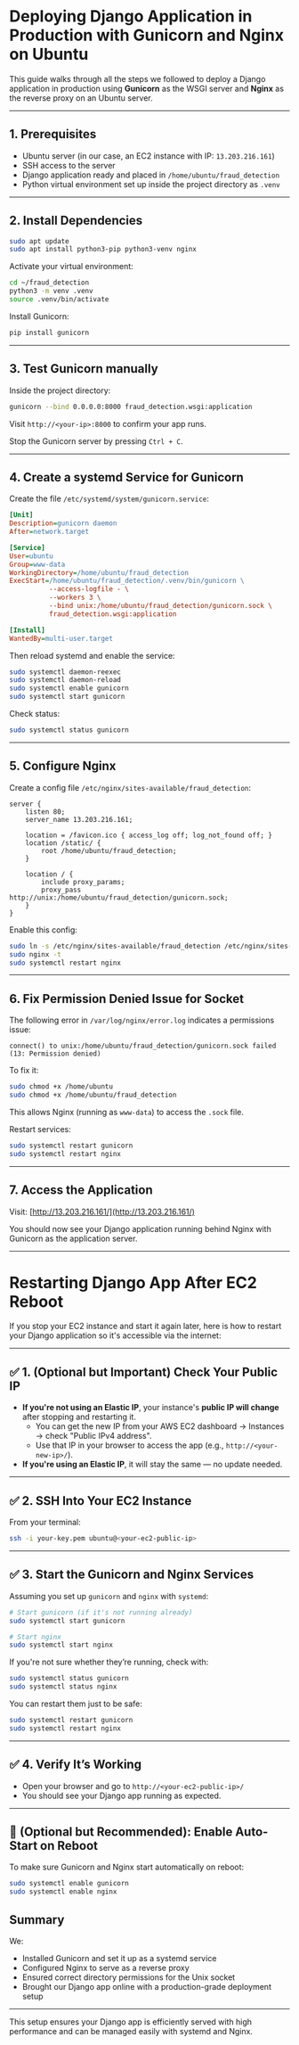 # Deploying Django Application in Production with Gunicorn and Nginx on Ubuntu

This guide walks through all the steps we followed to deploy a Django application in production using **Gunicorn** as the WSGI server and **Nginx** as the reverse proxy on an Ubuntu server.

---

## 1. Prerequisites

- Ubuntu server (in our case, an EC2 instance with IP: `13.203.216.161`)
- SSH access to the server
- Django application ready and placed in `/home/ubuntu/fraud_detection`
- Python virtual environment set up inside the project directory as `.venv`

---

## 2. Install Dependencies

```bash
sudo apt update
sudo apt install python3-pip python3-venv nginx
```

Activate your virtual environment:
```bash
cd ~/fraud_detection
python3 -m venv .venv
source .venv/bin/activate
```

Install Gunicorn:
```bash
pip install gunicorn
```

---

## 3. Test Gunicorn manually

Inside the project directory:
```bash
gunicorn --bind 0.0.0.0:8000 fraud_detection.wsgi:application
```
Visit `http://<your-ip>:8000` to confirm your app runs.

Stop the Gunicorn server by pressing `Ctrl + C`.

---

## 4. Create a systemd Service for Gunicorn

Create the file `/etc/systemd/system/gunicorn.service`:

```ini
[Unit]
Description=gunicorn daemon
After=network.target

[Service]
User=ubuntu
Group=www-data
WorkingDirectory=/home/ubuntu/fraud_detection
ExecStart=/home/ubuntu/fraud_detection/.venv/bin/gunicorn \
          --access-logfile - \
          --workers 3 \
          --bind unix:/home/ubuntu/fraud_detection/gunicorn.sock \
          fraud_detection.wsgi:application

[Install]
WantedBy=multi-user.target
```

Then reload systemd and enable the service:

```bash
sudo systemctl daemon-reexec
sudo systemctl daemon-reload
sudo systemctl enable gunicorn
sudo systemctl start gunicorn
```

Check status:
```bash
sudo systemctl status gunicorn
```

---

## 5. Configure Nginx

Create a config file `/etc/nginx/sites-available/fraud_detection`:

```nginx
server {
    listen 80;
    server_name 13.203.216.161;

    location = /favicon.ico { access_log off; log_not_found off; }
    location /static/ {
        root /home/ubuntu/fraud_detection;
    }

    location / {
        include proxy_params;
        proxy_pass http://unix:/home/ubuntu/fraud_detection/gunicorn.sock;
    }
}
```

Enable this config:
```bash
sudo ln -s /etc/nginx/sites-available/fraud_detection /etc/nginx/sites-enabled/
sudo nginx -t
sudo systemctl restart nginx
```

---

## 6. Fix Permission Denied Issue for Socket

The following error in `/var/log/nginx/error.log` indicates a permissions issue:

```
connect() to unix:/home/ubuntu/fraud_detection/gunicorn.sock failed (13: Permission denied)
```

To fix it:
```bash
sudo chmod +x /home/ubuntu
sudo chmod +x /home/ubuntu/fraud_detection
```

This allows Nginx (running as `www-data`) to access the `.sock` file.

Restart services:
```bash
sudo systemctl restart gunicorn
sudo systemctl restart nginx
```

---

## 7. Access the Application

Visit: [http://13.203.216.161/](http://13.203.216.161/)

You should now see your Django application running behind Nginx with Gunicorn as the application server.

---

# Restarting Django App After EC2 Reboot

If you stop your EC2 instance and start it again later, here is how to restart your Django application so it's accessible via the internet:

---

## ✅ 1. (Optional but Important) **Check Your Public IP**

- **If you're not using an Elastic IP**, your instance's **public IP will change** after stopping and restarting it.
  - You can get the new IP from your AWS EC2 dashboard → Instances → check "Public IPv4 address".
  - Use that IP in your browser to access the app (e.g., `http://<your-new-ip>/`).
- **If you're using an Elastic IP**, it will stay the same — no update needed.

---

## ✅ 2. **SSH Into Your EC2 Instance**

From your terminal:

```bash
ssh -i your-key.pem ubuntu@<your-ec2-public-ip>
```

---

## ✅ 3. **Start the Gunicorn and Nginx Services**

Assuming you set up `gunicorn` and `nginx` with `systemd`:

```bash
# Start gunicorn (if it's not running already)
sudo systemctl start gunicorn

# Start nginx
sudo systemctl start nginx
```

If you're not sure whether they’re running, check with:

```bash
sudo systemctl status gunicorn
sudo systemctl status nginx
```

You can restart them just to be safe:

```bash
sudo systemctl restart gunicorn
sudo systemctl restart nginx
```

---

## ✅ 4. **Verify It’s Working**

- Open your browser and go to `http://<your-ec2-public-ip>/`
- You should see your Django app running as expected.

---

## 🔁 (Optional but Recommended): Enable Auto-Start on Reboot

To make sure Gunicorn and Nginx start automatically on reboot:

```bash
sudo systemctl enable gunicorn
sudo systemctl enable nginx
```


## Summary

We:
- Installed Gunicorn and set it up as a systemd service
- Configured Nginx to serve as a reverse proxy
- Ensured correct directory permissions for the Unix socket
- Brought our Django app online with a production-grade deployment setup

---

This setup ensures your Django app is efficiently served with high performance and can be managed easily with systemd and Nginx.

